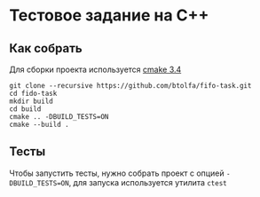# Тестовое задание на С++

## Как собрать

Для сборки проекта используется [cmake 3.4](https://cmake.org)

    git clone --recursive https://github.com/btolfa/fifo-task.git
    cd fido-task
    mkdir build
    cd build
    cmake .. -DBUILD_TESTS=ON
    cmake --build .


## Тесты

Чтобы запустить тесты, нужно собрать проект с опцией `-DBUILD_TESTS=ON`, для запуска используется утилита `ctest`